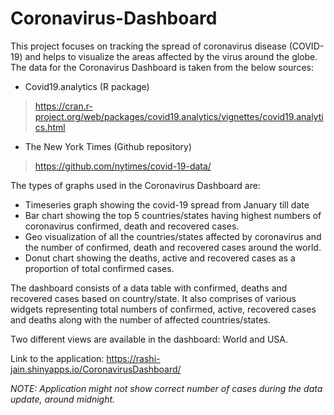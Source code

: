 # Coronavirus-Dashboard

This project focuses on tracking the spread of coronavirus disease (COVID-19) and helps to visualize the areas affected by the virus around the globe. The data for the Coronavirus Dashboard is taken from the below sources:

+	Covid19.analytics (R package) 
> https://cran.r-project.org/web/packages/covid19.analytics/vignettes/covid19.analytics.html
+	The New York Times (Github repository) 
> https://github.com/nytimes/covid-19-data/

The types of graphs used in the Coronavirus Dashboard are:
+	Timeseries graph showing the covid-19 spread from January till date
+	Bar chart showing the top 5 countries/states having highest numbers of coronavirus confirmed, death and recovered cases.
+	Geo visualization of all the countries/states affected by coronavirus and the number of confirmed, death and recovered cases around the world.
+	Donut chart showing the deaths, active and recovered cases as a proportion of total confirmed cases.

The dashboard consists of a data table with confirmed, deaths and recovered cases based on country/state. It also comprises of various widgets representing total numbers of confirmed, active, recovered cases and deaths along with the number of affected countries/states. 

Two different views are available in the dashboard: World and USA. 

Link to the application: https://rashi-jain.shinyapps.io/CoronavirusDashboard/

*NOTE: Application might not show correct number of cases during the data update, around midnight.*
